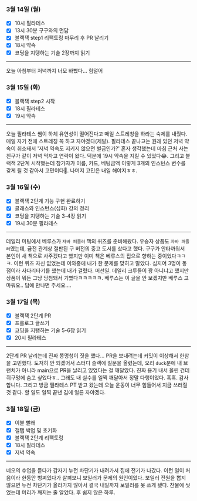 ### 3월 14일 (월)
- [x] 10시 필라테스
- [x] 13시 30분 구구와의 면담
- [x] 블랙잭 step1 리팩토링 마무리 후 PR 날리기
- [x] 18시 약속
- [x] 코딩을 지탱하는 기술 2장까지 읽기
---
오늘 아침부터 저녁까지 너모 바빴다... 힘덜어

### 3월 15일 (화)
- [x] 블랙잭 step2 시작
- [x] 18시 필라테스
- [x] 19시 약속
---
오늘 필라테스 쌤이 하체 유연성이 떨어진다고 매일 스트레칭을 하라는 숙제를 내줬다. 매일 자기 전에 스트레칭 꼭 하고 자야겠다(제발).
필라테스 끝나고는 원래 있던 저녁 약속이 취소돼서 '저녁 약속도 지키지 않으면 벌금인가?' 혼자 생각했는데 마침 근처 사는 친구가 같이 저녁 먹자고 연락이 왔다. 덕분에 19시 약속을 지킬 수 있었다😂.
그리고 블랙잭 2단계 시작했는데 참가자가 이름, 카드, 베팅금액 이렇게 3개의 인스턴스 변수를 갖게 될 것 같아서 고민이다🤔. 나머지 고민은 내일 해야지ㅎㅎ.

### 3월 16일 (수)
- [x] 블랙잭 2단계 기능 구현 완료하기
- [x] 클래스와 인스턴스(심화) 강의 정리
- [x] 코딩을 지탱하는 기술 3-4장 읽기
- [x] 19시 30분 필라테스
---
데일리 미팅에서 베루스가 `자바 퍼즐러` 책의 퀴즈를 준비해왔다. 우승자 상품도 `자바 퍼즐러`였는데, 금전 관계상 절판된 구 버전의 중고 도서를 샀다고 했다.
구구가 안타까워서 본인이 새 책으로 사주겠다고 했지만 이미 책은 베루스의 집으로 향하는 중이었다ㅋㅋㅋ.
이런 퀴즈 자신 없었는데 이와중에 내가 한 문제를 맞히고 말았다. 심지어 3명이 동점이라 사다리타기를 했는데 내가 걸렸다. 머선일.
데일리 크루들이 꽝 아니냐고 했지만 상품이 뭐든 그냥 당첨돼서 기뻤다ㅋㅋㅋㅋㅋ. 베루스는 이 글을 안 보겠지만 베루스 고마워요.. 담에 만나면 주세요....

### 3월 17일 (목)
- [x] 블랙잭 2단계 PR
- [x] 프롤로그 글쓰기
- [x] 코딩을 지탱하는 기술 5-6장 읽기
- [x] 20시 필라테스
---
2단계 PR 날리는데 진짜 똥멍청이 짓을 했다... PR을 보내려는데 커밋이 이상해서 한참을 고민했다.
도저히 안 되겠어서 스터디 슬랙에 질문을 올렸는데, 오리 `duck`분에 내 브랜치가 아니라 main으로 PR을 날리고 있었다는 걸 깨달았다.
진짜 용기 내서 올린 건데 쥐구멍에 숨고 싶었다ㅎ.. 그래도 내 실수를 일찍 깨달아서 정말 다행이었다. 흑흑. 감사합니다.
그리고 방금 필라테스 PT 받고 왔는데 오늘 운동이 너무 힘들어서 지금 쓰러질 것 같다. 할 일도 일찍 끝낸 김에 얼른 자야겠다.

### 3월 18일 (금)
- [x] 이불 빨래
- [x] 갤탭 백업 및 초기화
- [x] 블랙잭 2단계 리팩토링
- [x] 18시 필라테스
- [x] 저녁 약속
---
네오의 수업을 듣다가 갑자기 누전 차단기가 내려가서 집에 전기가 나갔다. 이런 일이 처음이라 한동안 벙쪄있다가 살펴보니 보일러가 문제의 원인이었다.
보일러 전원을 뽑지 않으면 누전 차단기가 올라가지 않아서 결국 내일까지 보일러를 못 쓰게 됐다. 찬물에 씻었는데 머리가 깨지는 줄 알았다. 후 쉽지 않은 하루.